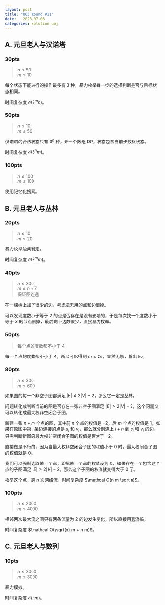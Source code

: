 ```yaml
---
layout: post
title: "UOJ Round #11"
date:   2023-07-06
categories: solution uoj
---
```


## A. 元旦老人与汉诺塔

### 30pts

>   $n \le 50$  
>   $m \le 10$

每个状态下能进行的操作最多有 $3$ 种，暴力枚举每一步的选择判断是否与目标状态相同。

时间复杂度 $\mathcal O(3^m n)$。

### 50pts

>   $n \le 10$  
>   $m \le 50$

汉诺塔的合法状态只有 $3^n$ 种，开一个数组 DP，状态包含当前步数及状态。

时间复杂度 $\mathcal O(3^n m)$。

### 100pts

>   $n \le 100$  
>   $m \le 100$

使用记忆化搜索。

## B. 元旦老人与丛林

### 20pts

>   $n \le 10$  
>   $m \le 20$

暴力枚举边集判定。

时间复杂度 $\mathcal O(2^m m)$。

### 40pts

>   $n \le 300$  
>   $m \le n + 7$  
>   保证图连通

在一棵树上加了很少的边，考虑把无用的点和边删掉。

可以发现度数小于等于 $2$ 的点是否存在是没有影响的，于是每次找一个度数小于等于 $2$ 的节点删掉，最后剩下边数很少，直接暴力枚举。

### 50pts

>   每个点的度数都不小于 $4$

每一个点的度数都不小于 $4$，所以可以得到 $m \ge 2n$，显然无解，输出 `No`。

### 80pts

>   $n \le 300$  
>   $m \le 600$

如果图的每一个非空子图都满足 $\lvert E \rvert \le 2 \lvert V \rvert - 2$，那么它一定是丛林。

问题转化成判断当前的图是否存在一张非空子图满足 $\lvert E \rvert \gt 2 \lvert V \rvert - 2$，这个问题又可以转化成最大权非空闭合子图。

新建一张 $n + m$ 个点的图，其中前 $n$ 个点的权值是 $- 2$，后 $m$ 个点的权值是 $1$，如果在原图中第 $i$ 条边连接的点是 $u_i$ 和 $v_i$，那么就分别连上 $i + n$ 到 $u_i$ 和 $v_i$ 的边，只需判断新图的最大权非空闭合子图的权值是否大于 $- 2$。

直接做是不行的，因为当最大权非空闭合子图的权值小于 $0$ 时，最大权闭合子图的权值就是 0。

我们可以强制选取某一个点，即把某一个点的权值设为 $0$，如果存在一个包含这个点的子图满足 $\lvert E \rvert \gt 2 \lvert V \rvert - 2$，那么这个子图的权值就变得大于 $0$ 了。

枚举这个点，跑 $n$ 次网络流，时间复杂度 $\mathcal O(n m \sqrt n)$。

### 100pts

>   $n \le 2000$  
>   $m \le 4000$

相邻两次最大流之间只有两条流量为 $2$ 的边发生变化，所以直接用退流搞。

时间复杂度 $\mathcal O(\sqrt{n} m + n m)$。

## C. 元旦老人与数列

### 10pts

>   $n \le 3000$  
>   $m \le 3000$

暴力模拟。

时间复杂度 $\mathcal O(n m)$。